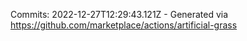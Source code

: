 Commits: 2022-12-27T12:29:43.121Z - Generated via https://github.com/marketplace/actions/artificial-grass
<br>
